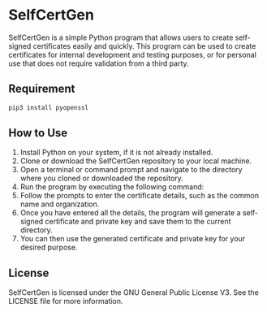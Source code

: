 # SelfCertGen

SelfCertGen is a simple Python program that allows users to create self-signed certificates easily and quickly. This program can be used to create certificates for internal development and testing purposes, or for personal use that does not require validation from a third party.

## Requirement
```bash
pip3 install pyopenssl
```

## How to Use

1. Install Python on your system, if it is not already installed.
2. Clone or download the SelfCertGen repository to your local machine.
3. Open a terminal or command prompt and navigate to the directory where you cloned or downloaded the repository.
4. Run the program by executing the following command:
5. Follow the prompts to enter the certificate details, such as the common name and organization.
6. Once you have entered all the details, the program will generate a self-signed certificate and private key and save them to the current directory.
7. You can then use the generated certificate and private key for your desired purpose.

## License

SelfCertGen is licensed under the GNU General Public License V3. See the LICENSE file for more information.
